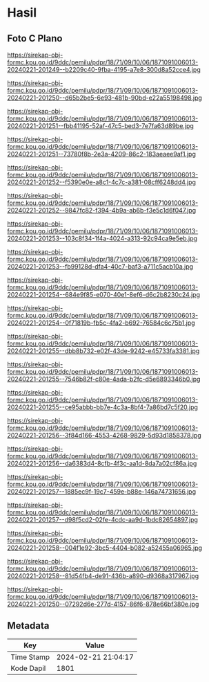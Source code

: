 # Hasil

## Foto C Plano

https://sirekap-obj-formc.kpu.go.id/9ddc/pemilu/pdpr/18/71/09/10/06/1871091006013-20240221-201249--b2209c40-9fba-4195-a7e8-300d8a52cce4.jpg

https://sirekap-obj-formc.kpu.go.id/9ddc/pemilu/pdpr/18/71/09/10/06/1871091006013-20240221-201250--d65b2be5-6e93-481b-90bd-e22a55198498.jpg

https://sirekap-obj-formc.kpu.go.id/9ddc/pemilu/pdpr/18/71/09/10/06/1871091006013-20240221-201251--fbb41195-52af-47c5-bed3-7e7fa63d89be.jpg

https://sirekap-obj-formc.kpu.go.id/9ddc/pemilu/pdpr/18/71/09/10/06/1871091006013-20240221-201251--73780f8b-2e3a-4209-86c2-183aeaee9af1.jpg

https://sirekap-obj-formc.kpu.go.id/9ddc/pemilu/pdpr/18/71/09/10/06/1871091006013-20240221-201252--f5390e0e-a8c1-4c7c-a381-08cff6248dd4.jpg

https://sirekap-obj-formc.kpu.go.id/9ddc/pemilu/pdpr/18/71/09/10/06/1871091006013-20240221-201252--9847fc82-f394-4b9a-ab6b-f3e5c1d6f047.jpg

https://sirekap-obj-formc.kpu.go.id/9ddc/pemilu/pdpr/18/71/09/10/06/1871091006013-20240221-201253--103c8f34-1f4a-4024-a313-92c94ca9e5eb.jpg

https://sirekap-obj-formc.kpu.go.id/9ddc/pemilu/pdpr/18/71/09/10/06/1871091006013-20240221-201253--fb99128d-dfa4-40c7-baf3-a711c5acb10a.jpg

https://sirekap-obj-formc.kpu.go.id/9ddc/pemilu/pdpr/18/71/09/10/06/1871091006013-20240221-201254--684e9f85-e070-40e1-8ef6-d6c2b8230c24.jpg

https://sirekap-obj-formc.kpu.go.id/9ddc/pemilu/pdpr/18/71/09/10/06/1871091006013-20240221-201254--0f71819b-fb5c-4fa2-b692-76584c6c75b1.jpg

https://sirekap-obj-formc.kpu.go.id/9ddc/pemilu/pdpr/18/71/09/10/06/1871091006013-20240221-201255--dbb8b732-e02f-43de-9242-e45733fa3381.jpg

https://sirekap-obj-formc.kpu.go.id/9ddc/pemilu/pdpr/18/71/09/10/06/1871091006013-20240221-201255--7546b82f-c80e-4ada-b2fc-d5e6893346b0.jpg

https://sirekap-obj-formc.kpu.go.id/9ddc/pemilu/pdpr/18/71/09/10/06/1871091006013-20240221-201255--ce95abbb-bb7e-4c3a-8bf4-7a86bd7c5f20.jpg

https://sirekap-obj-formc.kpu.go.id/9ddc/pemilu/pdpr/18/71/09/10/06/1871091006013-20240221-201256--3f84d166-4553-4268-9829-5d93d1858378.jpg

https://sirekap-obj-formc.kpu.go.id/9ddc/pemilu/pdpr/18/71/09/10/06/1871091006013-20240221-201256--da6383d4-8cfb-4f3c-aa1d-8da7a02cf86a.jpg

https://sirekap-obj-formc.kpu.go.id/9ddc/pemilu/pdpr/18/71/09/10/06/1871091006013-20240221-201257--1885ec9f-19c7-459e-b88e-146a74731656.jpg

https://sirekap-obj-formc.kpu.go.id/9ddc/pemilu/pdpr/18/71/09/10/06/1871091006013-20240221-201257--d98f5cd2-02fe-4cdc-aa9d-1bdc82654897.jpg

https://sirekap-obj-formc.kpu.go.id/9ddc/pemilu/pdpr/18/71/09/10/06/1871091006013-20240221-201258--004f1e92-3bc5-4404-b082-a52455a06965.jpg

https://sirekap-obj-formc.kpu.go.id/9ddc/pemilu/pdpr/18/71/09/10/06/1871091006013-20240221-201258--81d54fb4-de91-436b-a890-d9368a317967.jpg

https://sirekap-obj-formc.kpu.go.id/9ddc/pemilu/pdpr/18/71/09/10/06/1871091006013-20240221-201250--07292d6e-277d-4157-86f6-878e66bf380e.jpg


## Metadata

| Key        | Value               |
| ---------- | ------------------- |
| Time Stamp | 2024-02-21 21:04:17 |
| Kode Dapil | 1801                |



